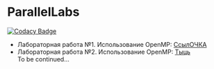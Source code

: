 # ParallelLabs

[![Codacy Badge](https://api.codacy.com/project/badge/Grade/065afdb2f3ea44bf8750933fe414c954)][codacy-badge]

* Лабораторная работа №1. Использование OpenMP:
  [СсылОЧКА](https://github.com/Chupakabra0/ParallelLabs/tree/main/ParallelLab1)<br/>
* Лабораторная работа №2. Использование OpenMP: [Тыць](#)  
  To be continued...

[codacy-badge]: https://app.codacy.com/gh/Chupakabra0/ParallelLabs?utm_source=github.com&utm_medium=referral&utm_content=Chupakabra0/ParallelLabs&utm_campaign=Badge_Grade_Settings
